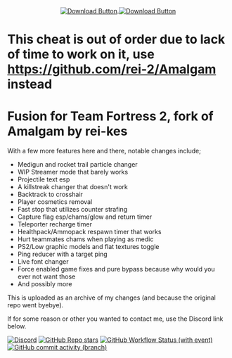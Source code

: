 <p align="center">
  <a href="https://nightly.link/Viceroyy/Fusion/workflows/msbuild/main/FusionRelease.zip">
    <img src=".github/assets/download.png" alt="Download Button" width="auto" height="auto" align="center">
  </a>
  <a href="https://nightly.link/Viceroyy/Fusion/workflows/msbuild/main/FusionReleaseAVX2.zip">
    <img src=".github/assets/download_avx2.png" alt="Download Button" width="auto" height="auto" align="center">
  </a>
</p>

# This cheat is out of order due to lack of time to work on it, use https://github.com/rei-2/Amalgam instead

# Fusion for Team Fortress 2, fork of Amalgam by rei-kes
With a few more features here and there, notable changes include;
- Medigun and rocket trail particle changer
- WIP Streamer mode that barely works
- Projectile text esp
- A killstreak changer that doesn't work
- Backtrack to crosshair
- Player cosmetics removal
- Fast stop that utilizes counter strafing
- Capture flag esp/chams/glow and return timer
- Teleporter recharge timer
- Healthpack/Ammopack respawn timer that works
- Hurt teammates chams when playing as medic
- PS2/Low graphic models and flat textures toggle
- Ping reducer with a target ping
- Live font changer
- Force enabled game fixes and pure bypass because why would you ever not want those
- And possibly more

This is uploaded as an archive of my changes (and because the original repo went byebye).

If for some reason or other you wanted to contact me, use the Discord link below.

[![Discord](https://img.shields.io/discord/1267955231636062259?logo=Discord&label=discord)](https://discord.gg/4apwXtJZPH)
[![GitHub Repo stars](https://img.shields.io/github/stars/Viceroyy/Fusion)](/../../stargazers)
[![GitHub Workflow Status (with event)](https://img.shields.io/github/actions/workflow/status/Viceroyy/Fusion/msbuild.yml?branch=main)](/../../actions)
[![GitHub commit activity (branch)](https://img.shields.io/github/commit-activity/m/Viceroyy/Fusion)](/../../commits/)